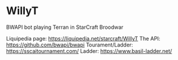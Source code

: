 # WillyT
BWAPI bot playing Terran in StarCraft Broodwar

Liquipedia page: https://liquipedia.net/starcraft/WillyT
The API: https://github.com/bwapi/bwapi
Tourament/Ladder: https://sscaitournament.com/
Ladder: https://www.basil-ladder.net/
